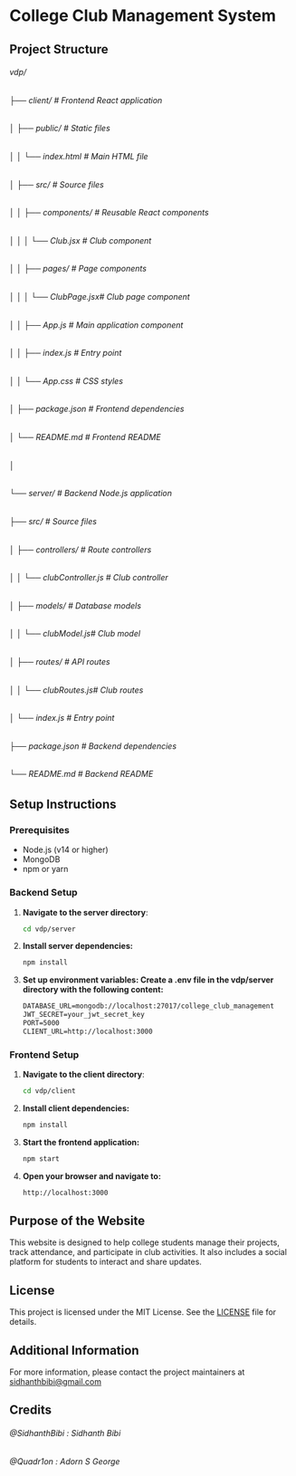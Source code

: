 # College Club Management System

## Project Structure

###### vdp/ 
###### ├── client/                 # Frontend React application
###### │   ├── public/             # Static files
###### │   │   └── index.html      # Main HTML file
###### │   ├── src/                # Source files
###### │   │   ├── components/     # Reusable React components
###### │   │   │   └── Club.jsx    # Club component
###### │   │   ├── pages/          # Page components
###### │   │   │   └── ClubPage.jsx# Club page component
###### │   │   ├── App.js          # Main application component
###### │   │   ├── index.js        # Entry point
###### │   │   └── App.css         # CSS styles
###### │   ├── package.json        # Frontend dependencies
###### │   └── README.md           # Frontend README
###### │
###### └── server/                 # Backend Node.js application
######     ├── src/                # Source files
######     │   ├── controllers/    # Route controllers
######     │   │   └── clubController.js # Club controller
######     │   ├── models/         # Database models
######     │   │   └── clubModel.js# Club model
######     │   ├── routes/         # API routes
######     │   │   └── clubRoutes.js# Club routes
######     │   └── index.js        # Entry point
######     ├── package.json        # Backend dependencies
######     └── README.md           # Backend README

## Setup Instructions

### Prerequisites
- Node.js (v14 or higher)
- MongoDB
- npm or yarn

### Backend Setup
1. **Navigate to the server directory**:
   ```sh
   cd vdp/server
   ```

2. **Install server dependencies:**
   ```sh
   npm install
   ```

3. **Set up environment variables: Create a .env file in the vdp/server directory with the following content:**
   ```markdown
   DATABASE_URL=mongodb://localhost:27017/college_club_management
   JWT_SECRET=your_jwt_secret_key
   PORT=5000
   CLIENT_URL=http://localhost:3000
   ```

### Frontend Setup
1. **Navigate to the client directory**:
   ```sh
   cd vdp/client
   ```

2. **Install client dependencies:**
   ```sh
   npm install
   ```

3. **Start the frontend application:**
   ```sh
   npm start
   ```

4. **Open your browser and navigate to:**
   ```markdown
   http://localhost:3000
   ```

## Purpose of the Website

This website is designed to help college students manage their projects, track attendance, and participate in club activities. It also includes a social platform for students to interact and share updates.

## License

This project is licensed under the MIT License. See the [LICENSE](LICENSE) file for details.

## Additional Information

For more information, please contact the project maintainers at [sidhanthbibi@gmail.com](mailto:sidhanthbibi@gmail.com)

## Credits
###### @SidhanthBibi : Sidhanth Bibi
###### @Quadr1on : Adorn S George

